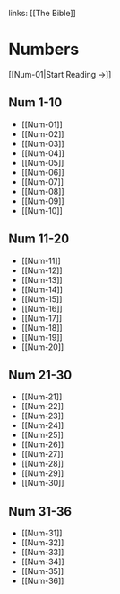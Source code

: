 links: [[The Bible]]
# Numbers

[[Num-01|Start Reading →]]

## Num 1-10
- [[Num-01]]
- [[Num-02]]
- [[Num-03]]
- [[Num-04]]
- [[Num-05]]
- [[Num-06]]
- [[Num-07]]
- [[Num-08]]
- [[Num-09]]
- [[Num-10]]
## Num 11-20
- [[Num-11]]
- [[Num-12]]
- [[Num-13]]
- [[Num-14]]
- [[Num-15]]
- [[Num-16]]
- [[Num-17]]
- [[Num-18]]
- [[Num-19]]
- [[Num-20]]
## Num 21-30
- [[Num-21]]
- [[Num-22]]
- [[Num-23]]
- [[Num-24]]
- [[Num-25]]
- [[Num-26]]
- [[Num-27]]
- [[Num-28]]
- [[Num-29]]
- [[Num-30]]
## Num 31-36
- [[Num-31]]
- [[Num-32]]
- [[Num-33]]
- [[Num-34]]
- [[Num-35]]
- [[Num-36]]